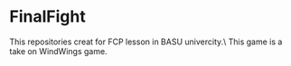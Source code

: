 # FinalFight
This repositories creat for FCP lesson in BASU univercity.\\
This game is a take on WindWings game.
